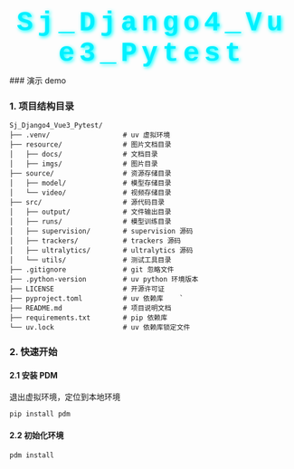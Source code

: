 <h1 align="center" style="font-family: 'Courier New', monospace; 
          font-size: 48px; 
          color: #00f0ff; 
          padding: 10px; 
          border-radius: 8px; 
          text-shadow: 2px 2px 6px #0ff; 
          letter-spacing: 8px; 
          margin: 0;">
  Sj_Django4_Vue3_Pytest
</h1>
### 演示 demo



### 1. 项目结构目录

```
Sj_Django4_Vue3_Pytest/
├── .venv/                  # uv 虚拟环境
├── resource/               # 图片文档目录
│   ├── docs/               # 文档目录
│   ├── imgs/               # 图片目录
├── source/                 # 资源存储目录
│   ├── model/              # 模型存储目录
│   └── video/              # 视频存储目录
├── src/                    # 源代码目录
│   ├── output/             # 文件输出目录
│   ├── runs/               # 模型训练目录
│   ├── supervision/        # supervision 源码
│   ├── trackers/           # trackers 源码
│   ├── ultralytics/        # ultralytics 源码
│   └── utils/              # 测试工具目录
├── .gitignore              # git 忽略文件
├── .python-version         # uv python 环境版本
├── LICENSE                 # 开源许可证
├── pyproject.toml          # uv 依赖库    `
├── README.md               # 项目说明文档
├── requirements.txt        # pip 依赖库
└── uv.lock                 # uv 依赖库锁定文件
```

### 2. 快速开始

#### 2.1 安装 PDM

退出虚拟环境，定位到本地环境

```
pip install pdm
```

#### 2.2 初始化环境

```bash
pdm install
```

